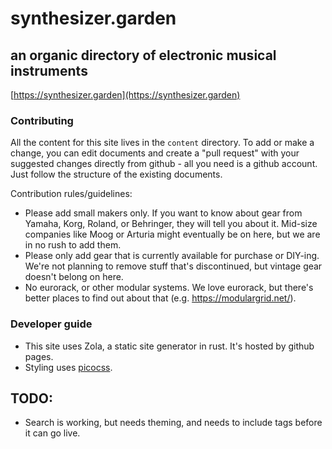 # synthesizer.garden
## an organic directory of electronic musical instruments

[https://synthesizer.garden](https://synthesizer.garden)

### Contributing

All the content for this site lives in the `content` directory. 
To add or make a change, you can edit documents and create a "pull request" with your suggested changes directly from github - all you need is a github account. Just follow the structure of the existing documents.

Contribution rules/guidelines:

- Please add small makers only. If you want to know about gear from Yamaha, Korg, Roland, or Behringer, they will tell you about it. Mid-size companies like Moog or Arturia might eventually be on here, but we are in no rush to add them.
- Please only add gear that is currently available for purchase or DIY-ing. We're not planning to remove stuff that's discontinued, but vintage gear doesn't belong on here.
- No eurorack, or other modular systems. We love eurorack, but there's better places to find out about that (e.g. https://modulargrid.net/).

### Developer guide

- This site uses Zola, a static site generator in rust. It's hosted by github pages.
- Styling uses [picocss](https://picocss.com/).

## TODO:

- Search is working, but needs theming, and needs to include tags before it can go live.
